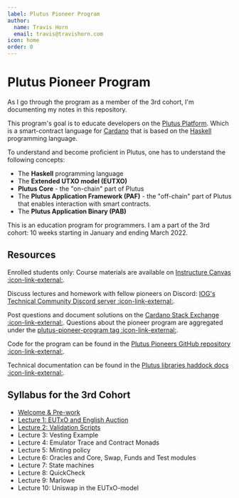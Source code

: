 ```yaml
---
label: Plutus Pioneer Program
author:
  name: Travis Horn
  email: travis@travishorn.com
icon: home
order: 0
---
```


# Plutus Pioneer Program

As I go through the program as a member of the 3rd cohort, I'm documenting my
notes in this repository.

This program's goal is to educate developers on the [Plutus
Platform](./about-platform/plutus-platform.md). Which is a smart-contract
language for [Cardano](./about-platform/cardano.md) that is based on the
[Haskell](./haskell/haskell.md) programming language.

To understand and become proficient in Plutus, one has to understand the
following concepts:

- The **Haskell** programming language
- The **Extended UTXO model (EUTXO)**
- **Plutus Core** - the "on-chain" part of Plutus
- The **Plutus Application Framework (PAF)** - the "off-chain" part of Plutus
  that enables interaction with smart contracts.
- The **Plutus Application Binary (PAB)**

This is an education program for programmers. I am a part of the 3rd cohort: 10
weeks starting in January and ending March 2022.

## Resources
Enrolled students only: Course materials are available on [Instructure Canvas
:icon-link-external:](https://canvas.instructure.com/).

Discuss lectures and homework with fellow pioneers on Discord: [IOG's Technical
Community Discord server :icon-link-external:](https://discord.gg/WmSVtQ5PjZ).

Post questions and document solutions on the [Cardano Stack Exchange
:icon-link-external:](https://cardano.stackexchange.com/). Questions about the
pioneer program are aggregated under the [plutus-pioneer-program tag
:icon-link-external:](https://cardano.stackexchange.com/questions/tagged/plutus-pioneer-program).

Code for the program can be found in the [Plutus Pioneers GitHub repository
:icon-link-external:](https://github.com/input-output-hk/plutus-pioneer-program).

Technical documentation can be found in the [Plutus libraries haddock docs
  :icon-link-external:](https://playground.plutus.iohkdev.io/doc/haddock/).

## Syllabus for the 3rd Cohort

- [Welcome & Pre-work](./lectures/00-welcome-pre-work.md)
- [Lecture 1: EUTxO and English
  Auction](./lectures/01-eutxo-english-auction/01-welcome-introduction.md)
- [Lecture 2: Validation
  Scripts](./lectures/02-validation-scripts/01-triggering-change.md)
- Lecture 3: Vesting Example
- Lecture 4: Emulator Trace and Contract Monads
- Lecture 5: Minting policy
- Lecture 6: Oracles and Core, Swap, Funds and Test modules
- Lecture 7: State machines
- Lecture 8: QuickCheck
- Lecture 9: Marlowe
- Lecture 10: Uniswap in the EUTxO-model
